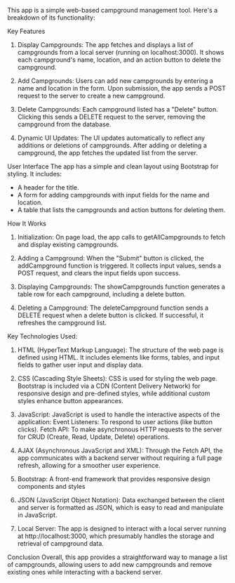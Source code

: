 This app is a simple web-based campground management tool. Here's a breakdown of its functionality:

Key Features
1. Display Campgrounds:
The app fetches and displays a list of campgrounds from a local server (running on localhost:3000). It shows each campground's name, location, and an action button to delete the campground.

2. Add Campgrounds:
Users can add new campgrounds by entering a name and location in the form. Upon submission, the app sends a POST request to the server to create a new campground.

3. Delete Campgrounds:
Each campground listed has a "Delete" button. Clicking this sends a DELETE request to the server, removing the campground from the database.

4. Dynamic UI Updates:
The UI updates automatically to reflect any additions or deletions of campgrounds. After adding or deleting a campground, the app fetches the updated list from the server.

User Interface
The app has a simple and clean layout using Bootstrap for styling. It includes:
- A header for the title.
- A form for adding campgrounds with input fields for the name and location.
- A table that lists the campgrounds and action buttons for deleting them.

How It Works
1. Initialization:
On page load, the app calls to getAllCampgrounds to fetch and display existing campgrounds.

2. Adding a Campground:
When the "Submit" button is clicked, the addCampground function is triggered. It collects input values, sends a POST request, and clears the input fields upon success.

3. Displaying Campgrounds:
The showCampgrounds function generates a table row for each campground, including a delete button.

4. Deleting a Campground:
The deleteCampground function sends a DELETE request when a delete button is clicked. If successful, it refreshes the campground list.

Key Technologies Used:

1. HTML (HyperText Markup Language):
The structure of the web page is defined using HTML. It includes elements like forms, tables, and input fields to gather user input and display data.

3. CSS (Cascading Style Sheets):
CSS is used for styling the web page. Bootstrap is included via a CDN (Content Delivery Network) for responsive design and pre-defined styles, while additional custom styles enhance button appearances.

5. JavaScript:
JavaScript is used to handle the interactive aspects of the application:
Event Listeners: To respond to user actions (like button clicks).
Fetch API: To make asynchronous HTTP requests to the server for CRUD (Create, Read, Update, Delete) operations.

7. AJAX (Asynchronous JavaScript and XML):
Through the Fetch API, the app communicates with a backend server without requiring a full page refresh, allowing for a smoother user experience.

9. Bootstrap:
A front-end framework that provides responsive design components and styles

11. JSON (JavaScript Object Notation):
Data exchanged between the client and server is formatted as JSON, which is easy to read and manipulate in JavaScript.

13. Local Server:
The app is designed to interact with a local server running at http://localhost:3000, which presumably handles the storage and retrieval of campground data.

Conclusion
Overall, this app provides a straightforward way to manage a list of campgrounds, allowing users to add new campgrounds and remove existing ones while interacting with a backend server.
